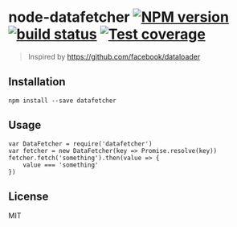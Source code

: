 # node-datafetcher [![NPM version][npm-image]][npm-url] [![build status][travis-image]][travis-url] [![Test coverage][coveralls-image]][coveralls-url]

> Inspired by https://github.com/facebook/dataloader

## Installation

	npm install --save datafetcher

## Usage

    var DataFetcher = require('datafetcher')
    var fetcher = new DataFetcher(key => Promise.resolve(key))
    fetcher.fetch('something').then(value => {
        value === 'something'
    })

## License

MIT

[npm-image]: https://img.shields.io/npm/v/node-datafetcher.svg?style=flat
[npm-url]: https://npmjs.org/package/node-datafetcher
[travis-image]: https://img.shields.io/travis/CatTail/node-datafetcher.svg?style=flat
[travis-url]: https://travis-ci.org/CatTail/node-datafetcher
[coveralls-image]: https://img.shields.io/coveralls/CatTail/node-datafetcher.svg?style=flat
[coveralls-url]: https://coveralls.io/r/CatTail/node-datafetcher?branch=master
